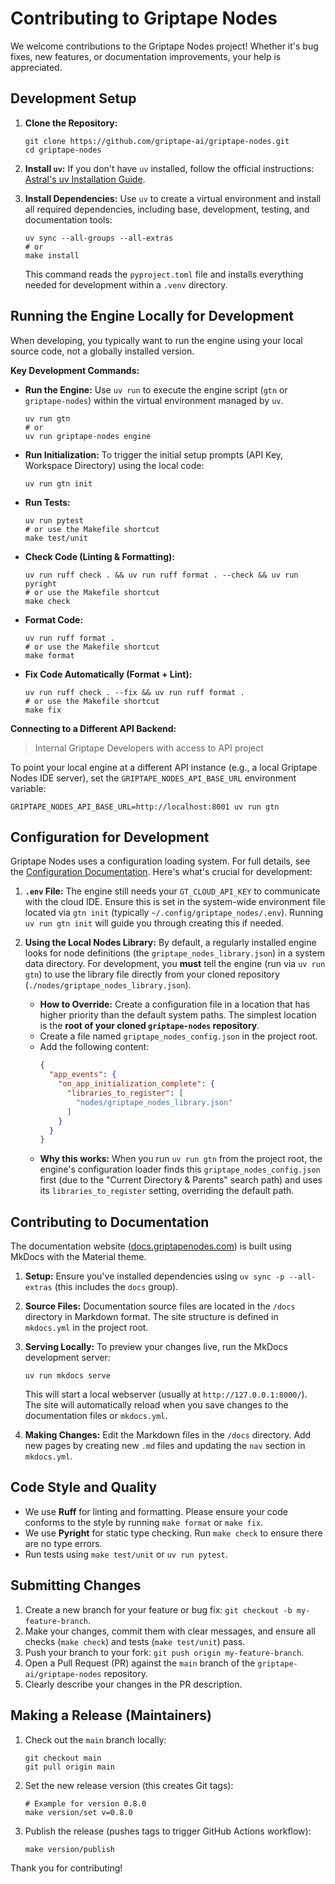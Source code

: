 # Contributing to Griptape Nodes

We welcome contributions to the Griptape Nodes project! Whether it's bug fixes, new features, or documentation improvements, your help is appreciated.

## Development Setup

1. **Clone the Repository:**

    ```shell
    git clone https://github.com/griptape-ai/griptape-nodes.git
    cd griptape-nodes
    ```

1. **Install `uv`:**
    If you don't have `uv` installed, follow the official instructions: [Astral's uv Installation Guide](https://docs.astral.sh/uv/getting-started/installation/).

1. **Install Dependencies:**
    Use `uv` to create a virtual environment and install all required dependencies, including base, development, testing, and documentation tools:

    ```shell
    uv sync --all-groups --all-extras
    # or
    make install
    ```

    This command reads the `pyproject.toml` file and installs everything needed for development within a `.venv` directory.

## Running the Engine Locally for Development

When developing, you typically want to run the engine using your local source code, not a globally installed version.

**Key Development Commands:**

- **Run the Engine:** Use `uv run` to execute the engine script (`gtn` or `griptape-nodes`) within the virtual environment managed by `uv`.
    ```shell
    uv run gtn
    # or
    uv run griptape-nodes engine
    ```
- **Run Initialization:** To trigger the initial setup prompts (API Key, Workspace Directory) using the local code:
    ```shell
    uv run gtn init
    ```
- **Run Tests:**
    ```shell
    uv run pytest
    # or use the Makefile shortcut
    make test/unit
    ```
- **Check Code (Linting & Formatting):**
    ```shell
    uv run ruff check . && uv run ruff format . --check && uv run pyright
    # or use the Makefile shortcut
    make check
    ```
- **Format Code:**
    ```shell
    uv run ruff format .
    # or use the Makefile shortcut
    make format
    ```
- **Fix Code Automatically (Format + Lint):**
    ```shell
    uv run ruff check . --fix && uv run ruff format .
    # or use the Makefile shortcut
    make fix
    ```

**Connecting to a Different API Backend:**

> Internal Griptape Developers with access to API project

To point your local engine at a different API instance (e.g., a local Griptape Nodes IDE server), set the `GRIPTAPE_NODES_API_BASE_URL` environment variable:

```shell
GRIPTAPE_NODES_API_BASE_URL=http://localhost:8001 uv run gtn
```

## Configuration for Development

Griptape Nodes uses a configuration loading system. For full details, see the [Configuration Documentation](docs/configuration.md). Here's what's crucial for development:

1. **`.env` File:** The engine still needs your `GT_CLOUD_API_KEY` to communicate with the cloud IDE. Ensure this is set in the system-wide environment file located via `gtn init` (typically `~/.config/griptape_nodes/.env`). Running `uv run gtn init` will guide you through creating this if needed.

1. **Using the Local Nodes Library:** By default, a regularly installed engine looks for node definitions (the `griptape_nodes_library.json`) in a system data directory. For development, you **must** tell the engine (run via `uv run gtn`) to use the library file directly from your cloned repository (`./nodes/griptape_nodes_library.json`).

    - **How to Override:** Create a configuration file in a location that has higher priority than the default system paths. The simplest location is the **root of your cloned `griptape-nodes` repository**.
    - Create a file named `griptape_nodes_config.json` in the project root.
    - Add the following content:
        ```json
        {
          "app_events": {
            "on_app_initialization_complete": {
              "libraries_to_register": [
                "nodes/griptape_nodes_library.json"
              ]
            }
          }
        }
        ```
    - **Why this works:** When you run `uv run gtn` from the project root, the engine's configuration loader finds this `griptape_nodes_config.json` first (due to the "Current Directory & Parents" search path) and uses its `libraries_to_register` setting, overriding the default path.

## Contributing to Documentation

The documentation website ([docs.griptapenodes.com](https://docs.griptapenodes.com)) is built using MkDocs with the Material theme.

1. **Setup:** Ensure you've installed dependencies using `uv sync -p --all-extras` (this includes the `docs` group).

1. **Source Files:** Documentation source files are located in the `/docs` directory in Markdown format. The site structure is defined in `mkdocs.yml` in the project root.

1. **Serving Locally:** To preview your changes live, run the MkDocs development server:

    ```shell
    uv run mkdocs serve
    ```

    This will start a local webserver (usually at `http://127.0.0.1:8000/`). The site will automatically reload when you save changes to the documentation files or `mkdocs.yml`.

1. **Making Changes:** Edit the Markdown files in the `/docs` directory. Add new pages by creating new `.md` files and updating the `nav` section in `mkdocs.yml`.

## Code Style and Quality

- We use **Ruff** for linting and formatting. Please ensure your code conforms to the style by running `make format` or `make fix`.
- We use **Pyright** for static type checking. Run `make check` to ensure there are no type errors.
- Run tests using `make test/unit` or `uv run pytest`.

## Submitting Changes

1. Create a new branch for your feature or bug fix: `git checkout -b my-feature-branch`.
1. Make your changes, commit them with clear messages, and ensure all checks (`make check`) and tests (`make test/unit`) pass.
1. Push your branch to your fork: `git push origin my-feature-branch`.
1. Open a Pull Request (PR) against the `main` branch of the `griptape-ai/griptape-nodes` repository.
1. Clearly describe your changes in the PR description.

## Making a Release (Maintainers)

1. Check out the `main` branch locally:
    ```shell
    git checkout main
    git pull origin main
    ```
1. Set the new release version (this creates Git tags):
    ```shell
    # Example for version 0.8.0
    make version/set v=0.8.0
    ```
1. Publish the release (pushes tags to trigger GitHub Actions workflow):
    ```shell
    make version/publish
    ```

Thank you for contributing!
